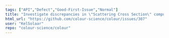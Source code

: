 ```yaml
---
tags: ["API","Defect","Good-First-Issue","Normal"]
title: "Investigate discrepancies in \"Scattering Cross Section\" computations compared to ground truth."
html_url: "https://github.com/colour-science/colour/issues/307"
user: "KelSolaar"
repo: "colour-science/colour"
---
```


